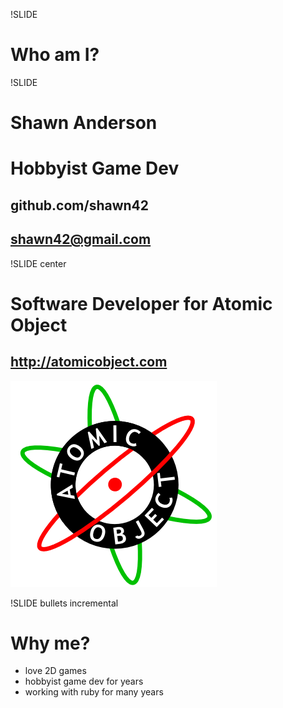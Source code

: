 !SLIDE
# Who am I? #

!SLIDE
# Shawn Anderson #
# Hobbyist Game Dev #
## github.com/shawn42 ##
## shawn42@gmail.com ##

!SLIDE center
# Software Developer for Atomic Object #
## http://atomicobject.com ##
![atomicobject.com](ao_logo.png)

!SLIDE bullets incremental
# Why me? #

* love 2D games
* hobbyist game dev for years
* working with ruby for many years


